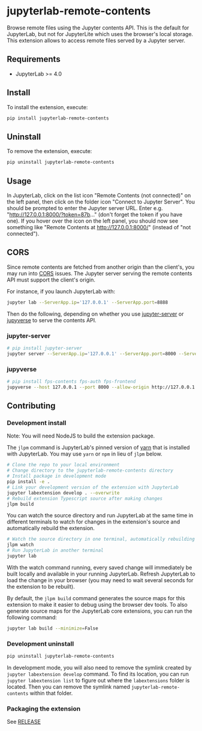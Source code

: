 # jupyterlab-remote-contents

[lite-badge]: https://jupyterlite.rtfd.io/en/latest/_static/badge.svg
[lite]: https://jupyterlab-remote-contents.readthedocs.io/en/latest/lite/lab
[docs-badge]: https://readthedocs.org/projects/jupyterlab-remote-contents/badge/?version=latest
[docs]: https://jupyterlab-remote-contents.readthedocs.io/en/latest/?badge=latest

Browse remote files using the Jupyter contents API. This is the default for JupyterLab, but not for JupyterLite
which uses the browser's local storage. This extension allows to access remote files served by a Jupyter server.

## Requirements

- JupyterLab >= 4.0

## Install

To install the extension, execute:

```bash
pip install jupyterlab-remote-contents
```

## Uninstall

To remove the extension, execute:

```bash
pip uninstall jupyterlab-remote-contents
```

## Usage

In JupyterLab, click on the list icon "Remote Contents (not connected)" on the left panel, then click on the folder icon "Connect to Jupyter Server".
You should be prompted to enter the Jupyter server URL. Enter e.g. "http://127.0.0.1:8000/?token=87b..." (don't forget the token if you have one). If you hover over the icon on the left panel, you should now see something like "Remote Contents at http://127.0.0.1:8000/" (instead of "not connected").

## CORS

Since remote contents are fetched from another origin than the client's, you may run into
[CORS](https://en.wikipedia.org/wiki/Cross-origin_resource_sharing) issues.
The Jupyter server serving the remote contents API must support the client's origin.

For instance, if you launch JupyterLab with:

```bash
jupyter lab --ServerApp.ip='127.0.0.1' --ServerApp.port=8888
```

Then do the following, depending on whether you use
[jupyter-server](https://github.com/jupyter-server/jupyter_server) or
[jupyverse](https://github.com/jupyter-server/jupyverse) to serve the contents API.

### jupyter-server

```bash
# pip install jupyter-server
jupyter server --ServerApp.ip='127.0.0.1' --ServerApp.port=8000 --ServerApp.allow_origin='http://127.0.0.1:8888'
```

### jupyverse

```bash
# pip install fps-contents fps-auth fps-frontend
jupyverse --host 127.0.0.1 --port 8000 --allow-origin http://127.0.0.1:8888
```

## Contributing

### Development install

Note: You will need NodeJS to build the extension package.

The `jlpm` command is JupyterLab's pinned version of
[yarn](https://yarnpkg.com/) that is installed with JupyterLab. You may use
`yarn` or `npm` in lieu of `jlpm` below.

```bash
# Clone the repo to your local environment
# Change directory to the jupyterlab-remote-contents directory
# Install package in development mode
pip install -e .
# Link your development version of the extension with JupyterLab
jupyter labextension develop . --overwrite
# Rebuild extension Typescript source after making changes
jlpm build
```

You can watch the source directory and run JupyterLab at the same time in different terminals to watch for changes in the extension's source and automatically rebuild the extension.

```bash
# Watch the source directory in one terminal, automatically rebuilding when needed
jlpm watch
# Run JupyterLab in another terminal
jupyter lab
```

With the watch command running, every saved change will immediately be built locally and available in your running JupyterLab. Refresh JupyterLab to load the change in your browser (you may need to wait several seconds for the extension to be rebuilt).

By default, the `jlpm build` command generates the source maps for this extension to make it easier to debug using the browser dev tools. To also generate source maps for the JupyterLab core extensions, you can run the following command:

```bash
jupyter lab build --minimize=False
```

### Development uninstall

```bash
pip uninstall jupyterlab-remote-contents
```

In development mode, you will also need to remove the symlink created by `jupyter labextension develop`
command. To find its location, you can run `jupyter labextension list` to figure out where the `labextensions`
folder is located. Then you can remove the symlink named `jupyterlab-remote-contents` within that folder.

### Packaging the extension

See [RELEASE](RELEASE.md)
